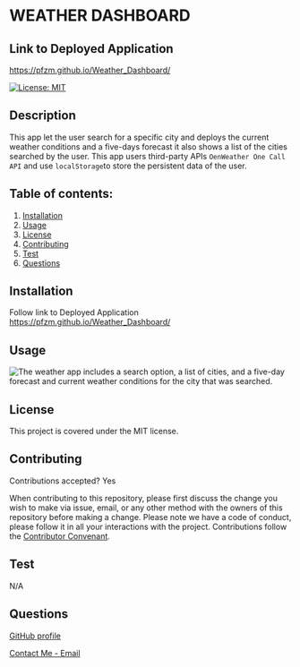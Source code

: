 # WEATHER DASHBOARD

## Link to Deployed Application

https://pfzm.github.io/Weather_Dashboard/

[![License: MIT](https://img.shields.io/badge/License-MIT-yellow.svg)](https://opensource.org/licenses/MIT)

## Description

This app let the user search for a specific city and deploys the current weather conditions and a five-days forecast it also shows a list of the cities searched by the user. This app users third-party APIs `OenWeather One Call API` and use `localStorage`to store the persistent data of the user.

## Table of contents:

1. [Installation](#installation)
2. [Usage](#usage)
3. [License](#license)
4. [Contributing](#contributing)
5. [Test](test)
6. [Questions](#questions)

## Installation

Follow link to Deployed Application https://pfzm.github.io/Weather_Dashboard/

## Usage

![The weather app includes a search option, a list of cities, and a five-day forecast and current weather conditions for the city that was searched.](./Assets/Gif/Weather_dashboard.gif)

## License

This project is covered under the MIT license.

## Contributing

Contributions accepted? Yes

When contributing to this repository, please first discuss the change you wish to make via issue, email, or any other method with the owners of this repository before making a change.
Please note we have a code of conduct, please follow it in all your interactions with the project.
Contributions follow the [Contributor Convenant](http://contributor-covenant.org/version/1/4/).

## Test

N/A

## Questions

[GitHub profile](http://github.com/PFZM)

[Contact Me - Email](mailto:pfzm@hotmail.com)
